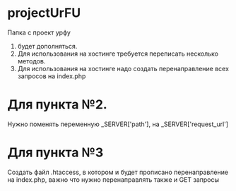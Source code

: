 # projectUrFU
Папка с проект урфу

1. будет дополняться.
2. Для использования на хостинге требуется переписать несколько методов.
3. Для использования на хостинге надо создать перенаправление всех запросов на index.php

# Для пункта №2.
Нужно поменять переменную _SERVER['path'], на _SERVER['request_url']

# Для пункта №3
Создать файл .htaccess, в котором и будет прописано перенаправление на index.php, важно что нужно перенаправлять также и GET запросы
